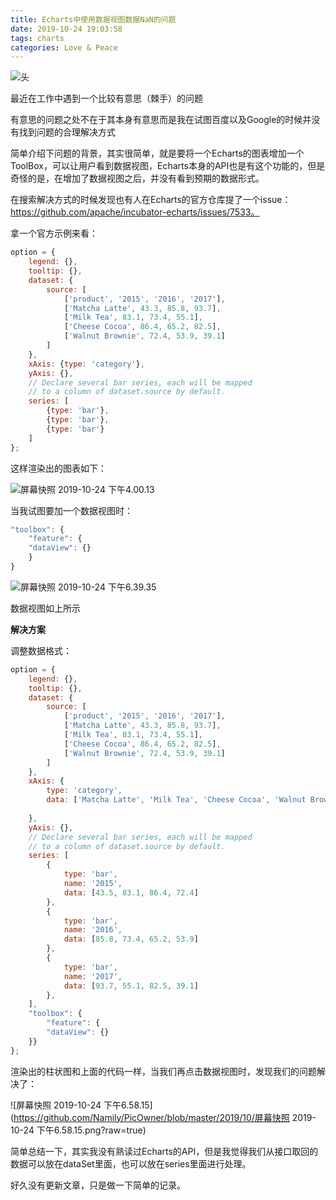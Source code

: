 ```yaml
---
title: Echarts中使用数据视图数据NaN的问题
date: 2019-10-24 19:03:58
tags: charts
categories: Love & Peace
---
```


![头](https://i.loli.net/2019/12/05/I2MWFsZfRLT6tgA.jpg)

最近在工作中遇到一个比较有意思（棘手）的问题

有意思的问题之处不在于其本身有意思而是我在试图百度以及Google的时候并没有找到问题的合理解决方式

简单介绍下问题的背景，其实很简单，就是要将一个Echarts的图表增加一个ToolBox，可以让用户看到数据视图，Echarts本身的API也是有这个功能的，但是奇怪的是，在增加了数据视图之后，并没有看到预期的数据形式。

<!--more-->

在搜索解决方式的时候发现也有人在Echarts的官方仓库提了一个issue： https://github.com/apache/incubator-echarts/issues/7533。

拿一个官方示例来看：

```javascript
option = {
    legend: {},
    tooltip: {},
    dataset: {
        source: [
            ['product', '2015', '2016', '2017'],
            ['Matcha Latte', 43.3, 85.8, 93.7],
            ['Milk Tea', 83.1, 73.4, 55.1],
            ['Cheese Cocoa', 86.4, 65.2, 82.5],
            ['Walnut Brownie', 72.4, 53.9, 39.1]
        ]
    },
    xAxis: {type: 'category'},
    yAxis: {},
    // Declare several bar series, each will be mapped
    // to a column of dataset.source by default.
    series: [
        {type: 'bar'},
        {type: 'bar'},
        {type: 'bar'}
    ]
};

```

这样渲染出的图表如下：

![屏幕快照 2019-10-24 下午4.00.13](https://github.com/Namily/PicOwner/blob/master/2019/10/%E5%B1%8F%E5%B9%95%E5%BF%AB%E7%85%A7%202019-10-24%20%E4%B8%8B%E5%8D%884.00.13.png?raw=true)

当我试图要加一个数据视图时：

```javascript
"toolbox": {
	"feature": {
  	"dataView": {}
 	}
}
```

![屏幕快照 2019-10-24 下午6.39.35](https://github.com/Namily/PicOwner/blob/master/2019/10/%E5%B1%8F%E5%B9%95%E5%BF%AB%E7%85%A7%202019-10-24%20%E4%B8%8B%E5%8D%886.39.35.png?raw=true)

数据视图如上所示



**解决方案**

调整数据格式：

```javascript
option = {
    legend: {},
    tooltip: {},
    dataset: {
        source: [
            ['product', '2015', '2016', '2017'],
            ['Matcha Latte', 43.3, 85.8, 93.7],
            ['Milk Tea', 83.1, 73.4, 55.1],
            ['Cheese Cocoa', 86.4, 65.2, 82.5],
            ['Walnut Brownie', 72.4, 53.9, 39.1]
        ]
    },
    xAxis: {
        type: 'category',
        data: ['Matcha Latte', 'Milk Tea', 'Cheese Cocoa', 'Walnut Brownie']
        
    },
    yAxis: {},
    // Declare several bar series, each will be mapped
    // to a column of dataset.source by default.
    series: [
        {
            type: 'bar',
            name: '2015',
            data: [43.5, 83.1, 86.4, 72.4]
        },
        {
            type: 'bar',
            name: '2016',
            data: [85.8, 73.4, 65.2, 53.9]
        },
        {
            type: 'bar',
            name: '2017',
            data: [93.7, 55.1, 82.5, 39.1]
        },
    ],
    "toolbox": {
        "feature": {
        "dataView": {}
    }}
};

```



渲染出的柱状图和上面的代码一样，当我们再点击数据视图时，发现我们的问题解决了：

![屏幕快照 2019-10-24 下午6.58.15](https://github.com/Namily/PicOwner/blob/master/2019/10/屏幕快照 2019-10-24 下午6.58.15.png?raw=true)



简单总结一下，其实我没有熟读过Echarts的API，但是我觉得我们从接口取回的数据可以放在dataSet里面，也可以放在series里面进行处理。

好久没有更新文章，只是做一下简单的记录。
